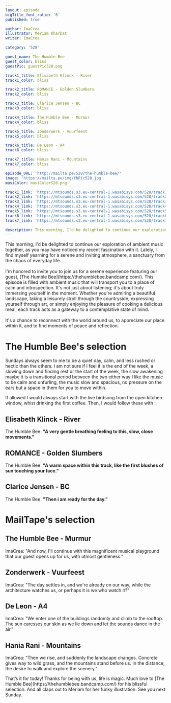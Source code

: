 ```yaml
---
layout: episode
bigTitle_font_ratio: '6'
published: true

author: ImaCrea 
illustrator: Meriam Kharbat
writer: ImaCrea

category: '528'

guest_name: The Humble Bee
guest_color: bliss
guestPic: guestPic528.png

track1_title: Elisabeth Klinck - River
track1_color: bliss

track2_title: ROMANCE - Golden Slumbers
track2_color: bliss 

track3_title: Clarice Jensen - BC
track3_color: bliss

track4_title: The Humble Bee - Murmur
track4_color: bliss 

track5_title: Zonderwerk - Vuurfeest
track5_color: bliss

track6_title: De Leon - A4
track6_color: bliss 

track7_title: Hania Rani - Mountains
track7_color: bliss 

episode_URL: 'http://mailta.pe/528/the-humble-bee/'
image: 'https://mailta.pe/img/fbPic528.jpg'
musiColor: musiColor528.png

track1_link: 'https://mtsounds.s3.eu-central-1.wasabisys.com/528/track1.mp3'
track2_link: 'https://mtsounds.s3.eu-central-1.wasabisys.com/528/track2.mp3'
track3_link: 'https://mtsounds.s3.eu-central-1.wasabisys.com/528/track3.mp3'
track4_link: 'https://mtsounds.s3.eu-central-1.wasabisys.com/528/track4.mp3'
track5_link: 'https://mtsounds.s3.eu-central-1.wasabisys.com/528/track5.mp3'
track6_link: 'https://mtsounds.s3.eu-central-1.wasabisys.com/528/track6.mp3'
track7_link: 'https://mtsounds.s3.eu-central-1.wasabisys.com/528/track7.mp3'

description: This morning, I'd be delighted to continue our exploration of ambient music together, as you may have noticed my recent fascination with it. Lately, I find myself yearning for a serene and inviting atmosphere, a sanctuary from the chaos of everyday life. I'm honored we invite you to join us for a serene experience featuring our guest, The Humble Bee. This episode is filled with ambient music that will transport you to a place of calm and introspection. It's not just about listening; it's about truly immersing yourself in the moment. Whether you're admiring a beautiful landscape, taking a leisurely stroll through the countryside, expressing yourself through art, or simply enjoying the pleasure of cooking a delicious meal, each track acts as a gateway to a contemplative state of mind. It's a chance to reconnect with the world around us, to appreciate our place within it, and to find moments of peace and reflection.
---
```

<p id="introduction">
	This morning, I'd be delighted to continue our exploration of ambient music together, as you may have noticed my recent fascination with it. Lately, I find myself yearning for a serene and inviting atmosphere, a sanctuary from the chaos of everyday life.
	<br><br>
	I'm honored to invite you to join us for a serene experience featuring our guest, [The Humble Bee](https://thehumblebee.bandcamp.com/). This episode is filled with ambient music that will transport you to a place of calm and introspection. It's not just about listening; it's about truly immersing yourself in the moment. Whether you're admiring a beautiful landscape, taking a leisurely stroll through the countryside, expressing yourself through art, or simply enjoying the pleasure of cooking a delicious meal, each track acts as a gateway to a contemplative state of mind. <br><br>
	It's a chance to reconnect with the world around us, to appreciate our place within it, and to find moments of peace and reflection.</p>

# The Humble Bee's selection

Sundays always seem to me to be a quiet day, calm, and less rushed or hectic than the others. I am not sure if I feel it is the end of the week, a slowing down and finding rest or the start of the week, the slow awakening maybe it is a transitional period between the two either way I like the music to be calm and unfurling, the music slow and spacious, no pressure on the ears but a space in them for you to move within.

If allowed I would always start with the live birdsong from the open kitchen window, whist drinking the first coffee. Then, I would follow these with :

## Elisabeth Klinck - River

The Humble Bee: **"**A very gentle breathing feeling to this, slow, close movements.**"**

## ROMANCE - Golden Slumbers

The Humble Bee: **"**A warm space within this track, like the first blushes of sun touching your face.**"**

## Clarice Jensen - BC

The Humble Bee: **"**Then i am ready for the day.**"**

# MailTape's selection

## The Humble Bee - Murmur

ImaCrea: "And now, I'll continue with this magnificent musical playground that our guest opens up for us, with utmost gentleness."

## Zonderwerk - Vuurfeest

ImaCrea: "The day settles in, and we're already on our way, while the architecture watches us, or perhaps it is we who watch it?"

## De Leon - A4

ImaCrea: "We enter one of the buildings randomly and climb to the rooftop. The sun caresses our skin as we lie down and let the sounds dance in the air."

## Hania Rani - Mountains

ImaCrea: "Then we rise, and suddenly the landscape changes. Concrete gives way to wild grass, and the mountains stand before us. In the distance, the desire to walk and explore the scenery."

<p id="outroduction">That’s it for today! Thanks for being with us, life is magic. Much love to [The Humble Bee](https://thehumblebee.bandcamp.com/) for his blissful selection. And all claps out to Meriam for her funky illustration. See you next Sunday.</p>
